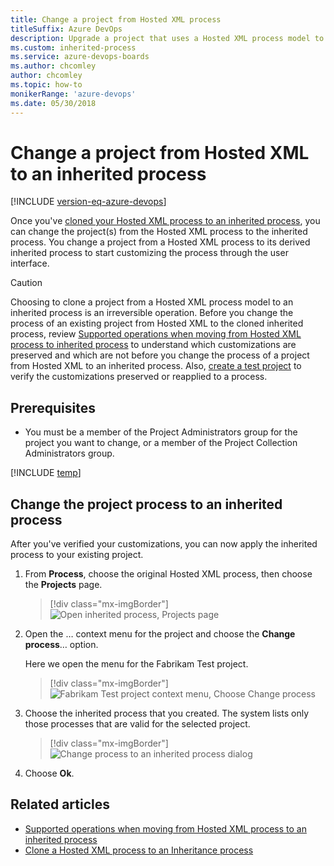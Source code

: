 ```yaml
---
title: Change a project from Hosted XML process
titleSuffix: Azure DevOps      
description: Upgrade a project that uses a Hosted XML process model to an inherited process in Azure DevOps Services
ms.custom: inherited-process
ms.service: azure-devops-boards
ms.author: chcomley
author: chcomley
ms.topic: how-to
monikerRange: 'azure-devops'
ms.date: 05/30/2018
---
```


# Change a project from Hosted XML to an inherited process 

[!INCLUDE [version-eq-azure-devops](../../../includes/version-eq-azure-devops.md)]

Once you've [cloned your Hosted XML process to an inherited process](upgrade-hosted-to-inherited.md), you can change the project(s) from the Hosted XML process to the inherited process. You change a project from a Hosted XML process to its derived inherited process to start customizing the process through the user interface.  

> [!CAUTION] 
> Choosing to clone a project from a Hosted XML process model to an inherited process is an irreversible operation. Before you change the process of an existing project from Hosted XML to the cloned inherited process, review [Supported operations when moving from Hosted XML process to inherited process](upgrade-support-hosted-to-inherited.md) to understand which customizations are preserved and which are not before you change the process of a project from Hosted XML to an inherited process. Also, [create a test project](upgrade-hosted-to-inherited.md#verify) to verify the customizations preserved or reapplied to a process.

## Prerequisites 

- You must be a member of the Project Administrators group for the project you want to change, or a member of the Project Collection Administrators group.

[!INCLUDE [temp](../includes/open-process-admin-context-ts-only.md)]


<a id="change-inherited-process"></a>
## Change the project process to an inherited process 

After you've verified your customizations, you can now apply the inherited process to your existing project. 

1. From **Process**, choose the original Hosted XML process, then choose the **Projects** page. 

	> [!div class="mx-imgBorder"]  
	> ![Open inherited process, Projects page](media/migration/open-processes-projects-page.png)

1. Open the &hellip; context menu for the project and choose the **Change process**&hellip; option. 

	Here we open the menu for the Fabrikam Test project. 

	> [!div class="mx-imgBorder"]  
	> ![Fabrikam Test project context menu, Choose Change process](media/migration/change-project-process-to-inherited.png)
	
2. Choose the inherited process that you created. The system lists only those processes that are valid for the selected project.    
  
	> [!div class="mx-imgBorder"]  
	> ![Change process to an inherited process dialog](media/migration/change-process-dialog.png) 

3. Choose **Ok**. 


## Related articles
- [Supported operations when moving from Hosted XML process to an inherited process](upgrade-support-hosted-to-inherited.md)
- [Clone a Hosted XML process to an Inheritance process](upgrade-hosted-to-inherited.md) 

